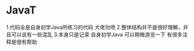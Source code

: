 # JavaT
1.代码全是自身初学Java所练习的代码  大佬勿喷
2.整体结构并不是很好理解，并且可以说有一些混乱 
3.本身只是记录  自身初学Java  可以稍微游览一下   有很多注释是很有帮助 

